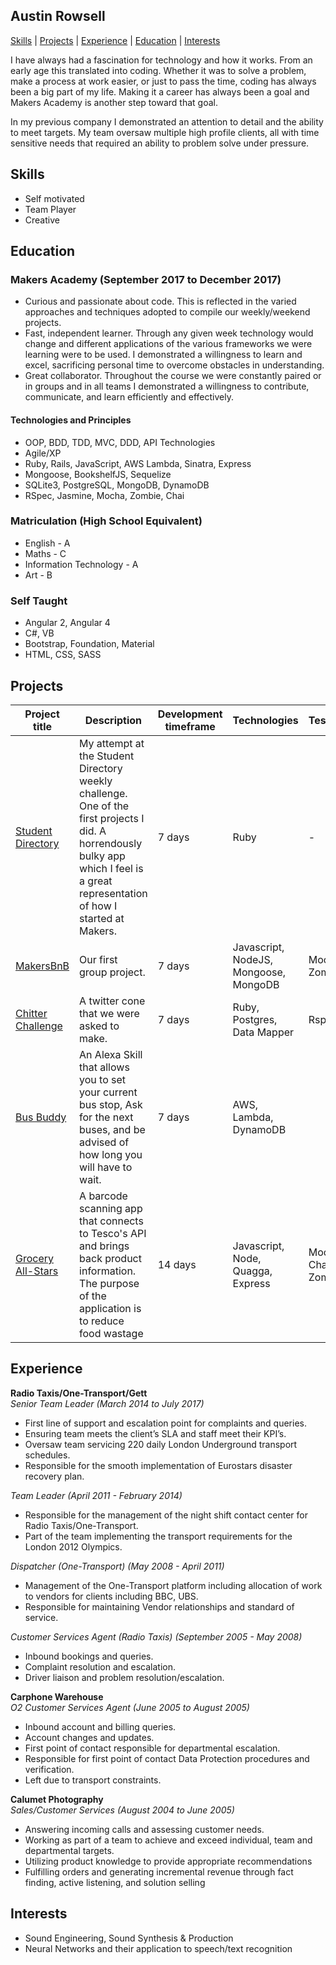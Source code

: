 ## Austin Rowsell

[Skills](#skills) | [Projects](#projects) | [Experience](#experience) | [Education](#education) | [Interests](#interests)

I have always had a fascination for technology and how it works. From an early age this translated into coding. 
Whether it was to solve a problem, make a process at work easier, or just to pass the time, coding has always been a big part of my life. 
Making it a career has always been a goal and Makers Academy is another step toward that goal. 

In my previous company I demonstrated an attention to detail and the ability to meet targets. 
My team oversaw multiple high profile clients, all with time sensitive needs that required an ability to problem solve under pressure. 

## Skills
- Self motivated
- Team Player
- Creative

## Education

### Makers Academy (September 2017 to December 2017)

- Curious and passionate about code. This is reflected in the varied approaches and techniques adopted to compile our weekly/weekend projects.
- Fast, independent learner. Through any given week technology would change and different applications of the various frameworks we were learning were to be used. I demonstrated a willingness to learn and excel, sacrificing personal time to overcome obstacles in understanding.
- Great collaborator. Throughout the course we were constantly paired or in groups and in all teams I demonstrated a willingness to contribute, communicate, and learn efficiently and effectively.

#### Technologies and Principles

- OOP, BDD, TDD, MVC, DDD, API Technologies
- Agile/XP
- Ruby, Rails, JavaScript, AWS Lambda, Sinatra, Express
- Mongoose, BookshelfJS, Sequelize
- SQLite3, PostgreSQL, MongoDB, DynamoDB
- RSpec, Jasmine, Mocha, Zombie, Chai

### Matriculation (High School Equivalent)

- English - A
- Maths - C
- Information Technology - A
- Art - B

### Self Taught 

- Angular 2, Angular 4
- C#, VB
- Bootstrap, Foundation, Material
- HTML, CSS, SASS

## Projects

Project title  | Description  									| Development timeframe | Technologies | Testing
------------- | ------------------------------	| ------------- |------------- |---------
[Student Directory](https://github.com/andyrow123/student-directory) | My attempt at the Student Directory weekly challenge. One of the first projects I did. A horrendously bulky app which I feel is a great representation of how I started at Makers. | 7 days | Ruby| -
[MakersBnB](https://github.com/andyrow123/makersbnb) | Our first group project. | 7 days | Javascript, NodeJS, Mongoose, MongoDB| Mocha, Zombie
[Chitter Challenge](https://github.com/andyrow123/chitter-challenge) | A twitter cone that we were asked to make. | 7 days | Ruby, Postgres, Data Mapper| Rspec
[Bus Buddy](https://github.com/andyrow123/Bus-buddy) | An Alexa Skill that allows you to set your current bus stop, Ask for the next buses, and be advised of how long you will have to wait. | 7 days | AWS, Lambda, DynamoDB| 
[Grocery All-Stars](https://github.com/AramSimonian/grocery_allstars) | A barcode scanning app that connects to Tesco's API and brings back product information. The purpose of the application is to reduce food wastage | 14 days | Javascript, Node, Quagga, Express| Mocha, Chai, Zombie 

## Experience

**Radio Taxis/One-Transport/Gett**     
*Senior Team Leader (March 2014 to July 2017)*

- First line of support and escalation point for complaints and queries.
- Ensuring team meets the client’s SLA and staff meet their KPI’s.
- Oversaw team servicing 220 daily London Underground transport schedules. 
- Responsible for the smooth implementation of Eurostars disaster recovery plan.

*Team Leader (April 2011 - February 2014)*

- Responsible for the management of the night shift contact center for Radio Taxis/One-Transport.
- Part of the team implementing the transport requirements for the London 2012 Olympics.

*Dispatcher (One-Transport) (May 2008 - April 2011)*

- Management of the One-Transport platform including allocation of work to vendors for clients including BBC, UBS.
- Responsible for maintaining Vendor relationships and standard of service.

*Customer Services Agent (Radio Taxis) (September 2005 - May 2008)*

- Inbound bookings and queries.
- Complaint resolution and escalation.
- Driver liaison and problem resolution/escalation.

**Carphone Warehouse**     
*O2 Customer Services Agent (June 2005 to August 2005)*

- Inbound account and billing queries.
- Account changes and updates.
- First point of contact responsible for departmental escalation.
- Responsible for first point of contact Data Protection procedures and verification.
- Left due to transport constraints.

**Calumet Photography**     
*Sales/Customer Services (August 2004 to June 2005)*

- Answering incoming calls and assessing customer needs.
- Working as part of a team to achieve and exceed individual, team and departmental targets.
- Utilizing product knowledge to provide appropriate recommendations
- Fulfilling orders and generating incremental revenue through fact finding, active listening, and solution selling
## Interests

- Sound Engineering, Sound Synthesis & Production
- Neural Networks and their application to speech/text recognition
